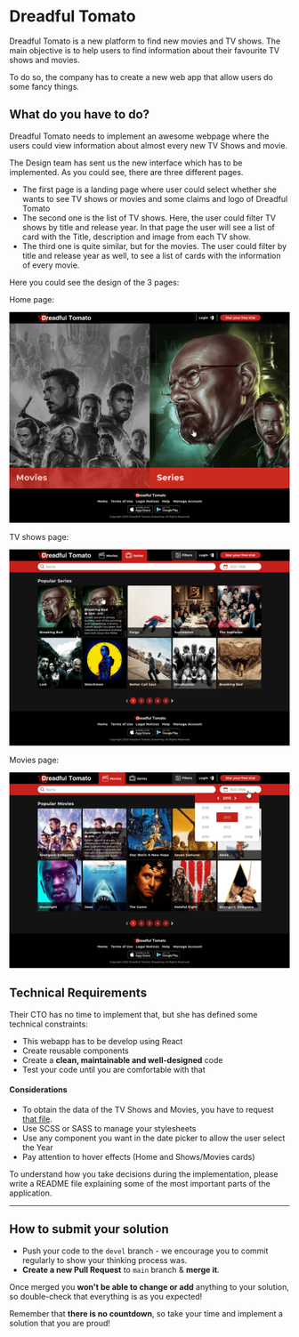 # Dreadful Tomato

Dreadful Tomato is a new platform to find new movies and TV shows. The main objective is to
 help users to find information about their favourite TV shows and movies.
 
To do so, the company has to create a new web app that allow users do some fancy things.

## What do you have to do?

Dreadful Tomato needs to implement an awesome webpage where the users could view information
 about almost every new TV Shows and movie.
 
The Design team has sent us the new interface which has to be implemented. As you could see,
 there are three different pages.
 
* The first page is a landing page where user could select whether she wants to see TV shows
 or movies and some claims and logo of Dreadful Tomato
* The second one is the list of TV shows. Here, the user could filter TV shows by title and
 release year. In that page the user will see a list of card with the Title, description
 and image from each TV show. 
* The third one is quite similar, but for the movies. The user could filter by title and
 release year as well, to see a list of cards with the information of every movie.
 
Here you could see the design of the 3 pages:

Home page:

![](images/Dreadful%20Tomato%20-%20HOME.png)

TV shows page:

![](images/Dreadful%20Tomato%20-%20POPULAR%20SERIES.png)

Movies page:

![](images/Dreadful%20Tomato%20-%20POPULAR%20MOVIES.png) 
 
## Technical Requirements

Their CTO has no time to implement that, but she has defined some technical constraints:
 
 * This webapp has to be develop using React
 * Create reusable components
 * Create a **clean, maintainable and well-designed** code
 * Test your code until you are comfortable with that
 
#### Considerations

 * To obtain the data of the TV Shows and Movies, you have to request [that file](https://static.rviewer.io/challenges/datasets/dreadful-tomatoes/data.json).
 * Use SCSS or SASS to manage your stylesheets
 * Use any component you want in the date picker to allow the user select the Year
 * Pay attention to hover effects (Home and Shows/Movies cards) 
 
To understand how you take decisions during the implementation, please write a README file
 explaining some of the most important parts of the application.

---

## How to submit your solution

* Push your code to the `devel` branch - we encourage you to commit regularly to show your thinking process was.
* **Create a new Pull Request** to `main` branch & **merge it**.

Once merged you **won't be able to change or add** anything to your solution, so double-check that everything is as
you expected!

Remember that **there is no countdown**, so take your time and implement a solution that you are proud!
